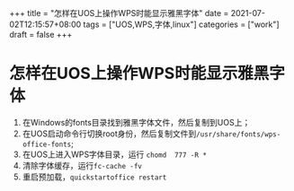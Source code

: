 +++
title = "怎样在UOS上操作WPS时能显示雅黑字体"
date = 2021-07-02T12:15:57+08:00
tags = ["UOS,WPS,字体,linux"]
categories = ["work"]
draft = false
+++
# 怎样在UOS上操作WPS时能显示雅黑字体

1. 在Windows的fonts目录找到雅黑字体文件，然后复制到UOS上；
1. 在UOS启动命令行切换root身份，然后复制文件到```/usr/share/fonts/wps-office-fonts```;  
1. 在UOS上进入WPS字体目录，运行 ```chomd  777 -R *```  
1. 清除字体缓存，运行``` fc-cache -fv ``` 
1. 重启预加载，``` quickstartoffice restart ```